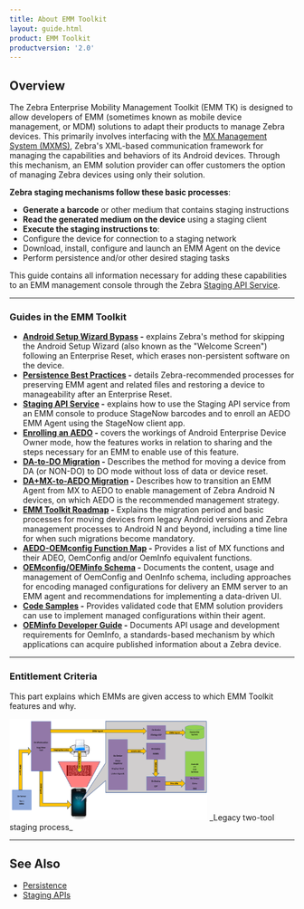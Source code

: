 ```yaml
---
title: About EMM Toolkit
layout: guide.html
product: EMM Toolkit
productversion: '2.0'
---
```


## Overview

The Zebra Enterprise Mobility Management Toolkit (EMM TK) is designed to allow developers of EMM (sometimes known as mobile device management, or MDM) solutions to adapt their products to manage Zebra devices. This primarily involves interfacing with the [MX Management System (MXMS)](/mx/overview), Zebra's XML-based communication framework for managing the capabilities and behaviors of its Android devices. Through this mechanism, an EMM solution provider can offer customers the option of managing Zebra devices using only their solution. 

**Zebra staging mechanisms follow these basic processes**:​

* **Generate a barcode** or other medium that contains staging instructions​
* **Read the generated medium on the device** using a staging client
* **Execute the staging instructions to**:​
 * Configure the device for connection to a staging network​
 * Download, install, configure and launch an EMM Agent on the device​
 * Perform persistence and/or other desired staging tasks


This guide contains all information necessary for adding these capabilities to an EMM management console through the Zebra [Staging API Service](../api). 

-----

### Guides in the EMM Toolkit

* **[Android Setup Wizard Bypass](../bypass) -** explains Zebra's method for skipping the Android Setup Wizard (also known as the "Welcome Screen") following an Enterprise Reset, which erases non-persistent software on the device. 
* **[Persistence Best Practices](../persistence) -** details Zebra-recommended processes for preserving EMM agent and related files and restoring a device to manageability after an Enterprise Reset.
* **[Staging API Service](../api) -** explains how to use the Staging API service from an EMM console to produce StageNow barcodes and to enroll an AEDO EMM Agent using the StageNow client app.
* **[Enrolling an AEDO](../enrollaedo) -** covers the workings of Android Enterprise Device Owner mode, how the features works in relation to sharing and the steps necessary for an EMM to enable use of this feature.
* **[DA-to-DO Migration](migratedado) -** Describes the method for moving a device from DA (or NON-DO) to DO mode without loss of data or device reset.
* **[DA+MX-to-AEDO Migration](../migrateaedo) -** Describes how to transition an EMM Agent from MX to AEDO to enable management of Zebra Android N devices, on which AEDO is the recommended management strategy.
* **[EMM Toolkit Roadmap](../roadmap) -**  Explains the migration period and basic processes for moving devices from legacy Android versions and Zebra management processes to Android N and beyond, including a time line for when such migrations become mandatory.
* **[AEDO-OEMconfig Function Map](../functionmap) -** Provides a list of MX functions and their ADEO, OemConfig and/or OemInfo equivalent functions.
* **[OEMconfig/OEMinfo Schema](../schema) -** Documents the content, usage and management of OemConfig and OenInfo schema, including approaches for encoding managed configurations for delivery an EMM server to an EMM agent and recommendations for implementing a data-driven UI.
* **[Code Samples](../samples) -** Provides validated code that EMM solution providers can use to implement managed configurations within their agent.
* **[OEMinfo Developer Guide](../oeminfodevguide) -** Documents API usage and development requirements for OemInfo, a standards-based mechanism by which applications can acquire published information about a Zebra device.

-----


<!-- 
DO WE WANT TO GO HERE: 
Prior solutions required two separate sets of tools: One to generate the XML-based profiles for consumption by a client on the device, and another to 

and read them on the device for configuring Zebra devices, and another could export those profiles for deployment through an EMM. Zebra is phasing out the two-tool solution in favor of informing EMM solution providers how to modify their tools to generate the XML. 


In essence, 

This Toolkit provides a sample application and the following guide to walk through the common tasks and components that you will use in order for your MDM client to interface with the MXMS (MX Management System) available on Zebra Android devices. This Toolkit does not provide the means to generate XML required to exchange data with the MXMS. XML should be generated by utilizing the "Export a Profile to an MDM" feature of StageNow 2.3. XML, once generated, should be passed into the MDM client via some transport mechanism, processed on the client by submission to the MXMS and then the resulting XML response from MXMS should be passed back out of the client for processing. The MXMS XML response will contain data as to whether the submitted XML processed successfully, or failed due to errors in XML syntax or requested operation.

To work with StageNow and consume XML for the MX management layer

To persist an agent and/or service on the device following an enterprise reset. 

 -->

### Entitlement Criteria

This part explains which EMMs are given access to which EMM Toolkit features and why.  


<img alt="image" style="height:180px" src="legacy_staging_mechanism.png"/>
_Legacy two-tool staging process_
<br>

-----

## See Also

* [Persistence](../persistence)
* [Staging APIs](../api)

